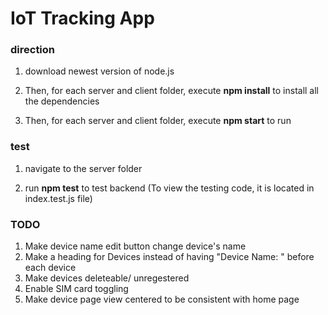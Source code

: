 # IoT Tracking App

### direction 
1. download newest version of node.js

2. Then, for each server and client folder, execute **npm install** to install all the dependencies

3. Then, for each server and client folder, execute **npm start** to run


### test

1. navigate to the server folder

2. run **npm test** to test backend (To view the testing code, it is located in index.test.js file)

### TODO
1. Make device name edit button change device's name
2. Make a heading for Devices instead of having "Device Name: " before each device
3. Make devices deleteable/ unregestered
4. Enable SIM card toggling
5. Make device page view centered to be consistent with home page


